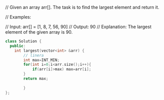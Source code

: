 
// Given an array arr[]. The task is to find the largest element and return it.

// Examples:

// Input: arr[] = [1, 8, 7, 56, 90]
// Output: 90
// Explanation: The largest element of the given array is 90.

```cpp
class Solution {
  public:
    int largest(vector<int> &arr) {
        // linera
        int max=INT_MIN;
        for(int i=0;i<arr.size();i++){
            if(arr[i]>max) max=arr[i];
        }
        return max;
     
        }
};
